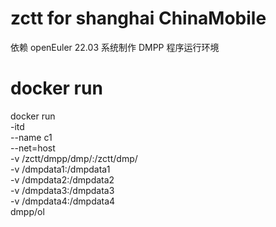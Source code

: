 # zctt for shanghai ChinaMobile
依赖 openEuler 22.03 系统制作 DMPP 程序运行环境

# docker run
docker run \
-itd \
--name c1 \
--net=host \
-v /zctt/dmpp/dmp/:/zctt/dmp/ \
-v /dmpdata1:/dmpdata1 \
-v /dmpdata2:/dmpdata2 \
-v /dmpdata3:/dmpdata3 \
-v /dmpdata4:/dmpdata4 \
dmpp/ol
